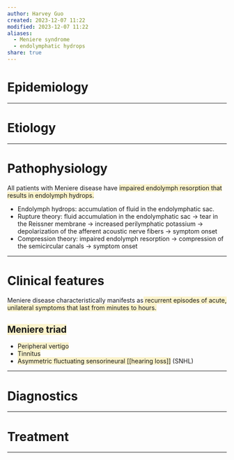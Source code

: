 ```yaml
---
author: Harvey Guo
created: 2023-12-07 11:22
modified: 2023-12-07 11:22
aliases:
  - Meniere syndrome
  - endolymphatic hydrops
share: true
---
```

# Epidemiology


---
# Etiology


---
# Pathophysiology
All patients with Meniere disease have <span style="background:rgba(240, 200, 0, 0.2)">impaired endolymph resorption that results in endolymph hydrops.</span>
- Endolymph hydrops: accumulation of fluid in the endolymphatic sac.
- Rupture theory: fluid accumulation in the endolymphatic sac → tear in the Reissner membrane  → increased perilymphatic potassium → depolarization of the afferent acoustic nerve fibers → symptom onset
- Compression theory: impaired endolymph resorption → compression of the semicircular canals  → symptom onset

---
# Clinical features
Meniere disease characteristically manifests as<span style="background:rgba(240, 200, 0, 0.2)"> recurrent episodes of acute, unilateral symptoms that last from minutes to hours.</span>
## <span style="background:rgba(240, 200, 0, 0.2)">Meniere triad</span>
- <span style="background:rgba(240, 200, 0, 0.2)">Peripheral vertigo</span>
- <span style="background:rgba(240, 200, 0, 0.2)">Tinnitus</span>
- <span style="background:rgba(240, 200, 0, 0.2)">Asymmetric fluctuating sensorineural [[hearing loss]]</span> (SNHL)

---
# Diagnostics


---
# Treatment


---
